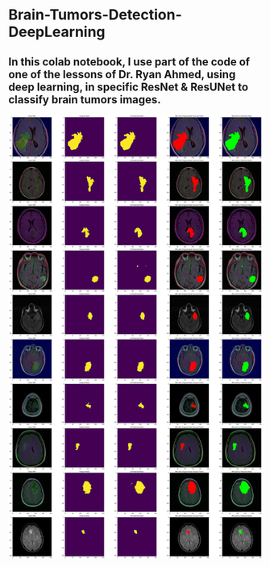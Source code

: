 # Brain-Tumors-Detection-DeepLearning

## In this colab notebook, I use part of the code of one of the lessons of Dr. Ryan Ahmed, using deep learning, in specific ResNet & ResUNet to classify brain tumors images.

![This is an Image](https://raw.githubusercontent.com/LaloGarces/Brain-Tumors-Detection-DeepLearning/main/Brain%20Tumors%20Detection%20Final%20Results.png)

###
